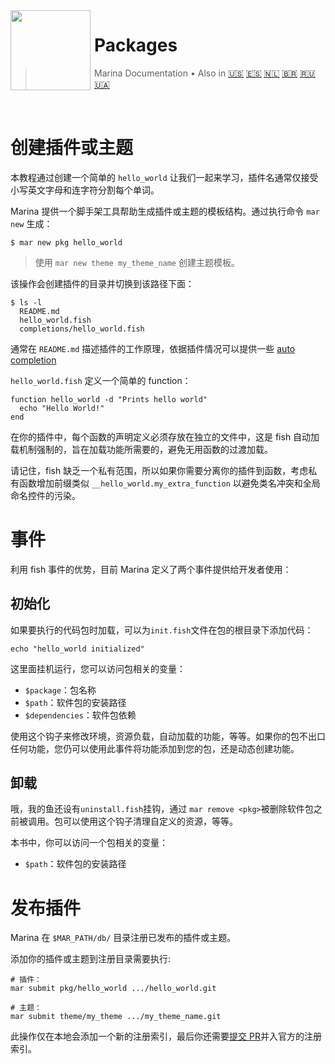 <img src="https://cdn.rawgit.com/oh-my-fish/oh-my-fish/e4f1c2e0219a17e2c748b824004c8d0b38055c16/docs/logo.svg" align="left" width="128px" height="128px"/>
<img align="left" width="0" height="128px"/>

# Packages

> Marina Documentation&nbsp;&bull;&nbsp;Also in
> <a href="../en-US/Packages.md">🇺🇸</a>
> <a href="../es-ES/Packages.md">🇪🇸</a>
> <a href="../nl-NL/Packages.md">🇳🇱</a>
> <a href="../pt-BR/Packages.md">🇧🇷</a>
> <a href="../ru-RU/Packages.md">🇷🇺</a>
> <a href="../uk-UA/Packages.md">🇺🇦</a>

<br>

# 创建插件或主题

本教程通过创建一个简单的 `hello_world` 让我们一起来学习，插件名通常仅接受小写英文字母和连字符分割每个单词。

Marina 提供一个脚手架工具帮助生成插件或主题的模板结构。通过执行命令 `mar new` 生成：

```fish
$ mar new pkg hello_world
```

> 使用 `mar new theme my_theme_name` 创建主题模板。

该操作会创建插件的目录并切换到该路径下面：

```
$ ls -l
  README.md
  hello_world.fish
  completions/hello_world.fish
```

通常在 `README.md` 描述插件的工作原理，依据插件情况可以提供一些 [auto completion](http://fishshell.com/docs/current/commands.html#complete)

`hello_world.fish` 定义一个简单的 function：

```fish
function hello_world -d "Prints hello world"
  echo "Hello World!"
end
```

在你的插件中，每个函数的声明定义必须存放在独立的文件中，这是 fish 自动加载机制强制的，旨在加载功能所需要的，避免无用函数的过渡加载。

请记住，fish 缺乏一个私有范围，所以如果你需要分离你的插件到函数，考虑私有函数增加前缀类似 `__hello_world.my_extra_function` 以避免类名冲突和全局命名控件的污染。


# 事件

利用 fish 事件的优势，目前 Marina 定义了两个事件提供给开发者使用：

## 初始化

如果要执行的代码包时加载，可以为`init.fish`文件在包的根目录下添加代码：

```fish
echo "hello_world initialized"
```

这里面挂机运行，您可以访问包相关的变量：

* `$package`：包名称
* `$path`：软件包的安装路径
* `$dependencies`：软件包依赖

使用这个钩子来修改环境，资源负载，自动加载的功能，等等。如果你的包不出口任何功能，您仍可以使用此事件将功能添加到您的包，还是动态创建功能。

## 卸载

哦，我的鱼还设有`uninstall.fish`挂钩，通过 `mar remove <pkg>`被删除软件包之前被调用。包可以使用这个钩子清理自定义的资源，等等。

本书中，你可以访问一个包相关的变量：
* `$path`：软件包的安装路径


# 发布插件

Marina 在 `$MAR_PATH/db/` 目录注册已发布的插件或主题。

添加你的插件或主题到注册目录需要执行:

```fish
# 插件：
mar submit pkg/hello_world .../hello_world.git

# 主题：
mar submit theme/my_theme .../my_theme_name.git
```

此操作仅在本地会添加一个新的注册索引，最后你还需要[提交 PR][mar-pulls-link]并入官方的注册索引。


[mar-pulls-link]: https://github.com/oh-my-fish/oh-my-fish/pulls
